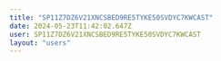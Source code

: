 ```yaml
---
title: "SP11Z7DZ6V21XNCSBED9RE5TYKE50SVDYC7KWCAST"
date: 2024-05-23T11:42:02.647Z
user: SP11Z7DZ6V21XNCSBED9RE5TYKE50SVDYC7KWCAST
layout: "users"
---
```

    